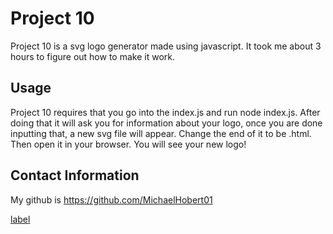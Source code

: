 # Project 10

Project 10 is a svg logo generator made using javascript. It took me about 3 hours to figure out how to make it work.

## Usage 

Project 10 requires that you go into the index.js and run node index.js. After doing that it will ask you for information about your logo, once you are done inputting that, a new svg file will appear. Change the end of it to be .html. Then open it in your browser. You will see your new logo!

## Contact Information

My github is https://github.com/MichaelHobert01 
    
[label](../../Untitled_%20May%202,%202023%2012_56%20AM.webm)